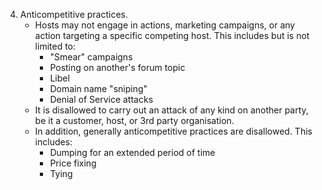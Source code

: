4. Anticompetitive practices.
 	- Hosts may not engage in actions, marketing campaigns, or any action targeting a specific competing host. This includes but is not limited to:
 		* "Smear" campaigns
 		* Posting on another's forum topic
 		* Libel
 		* Domain name "sniping"
 		* Denial of Service attacks
 	- It is disallowed to carry out an attack of any kind on another party, be it a customer, host, or 3rd party organisation.
 	- In addition, generally anticompetitive practices are disallowed. This includes:
 		- Dumping for an extended period of time
 		- Price fixing
 		- Tying
